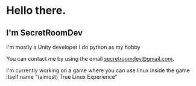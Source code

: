 # Hello there.

## I'm SecretRoomDev
I'm mostly a Unity developer
I do python as my hobby

You can contact me by using the email secretroomdev@gmail.com.

I'm currently working on a game where you can use linux inside the game itself name "(almost) True Linux Experience"

